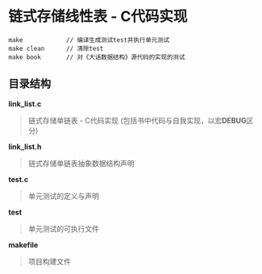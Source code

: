# 链式存储线性表 - C代码实现 #

```
make            // 编译生成测试test并执行单元测试
make clean      // 清除test
make book       // 对《大话数据结构》源代码的实现的测试
```

## 目录结构 ##

**link_list.c**
> 链式存储单链表 - C代码实现 (包括书中代码与自我实现，以宏**DEBUG**区分)

**link_list.h**
> 链式存储单链表抽象数据结构声明

**test.c**
> 单元测试的定义与声明

**test**
> 单元测试的可执行文件

**makefile**
> 项目构建文件